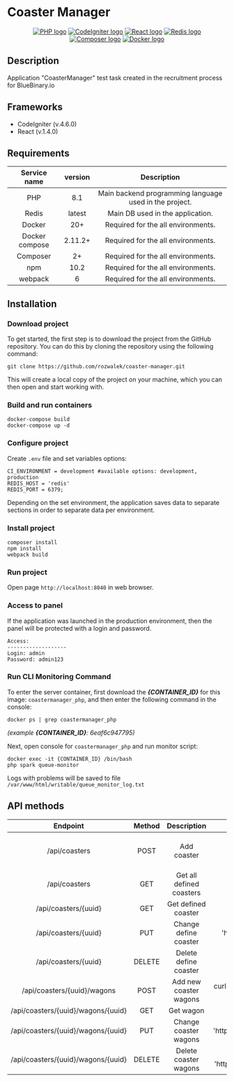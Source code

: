 # Coaster Manager
<p style="text-align: center;">
    <a href="https://www.php.net"><img src="https://img.shields.io/badge/PHP-777BB4?style=for-the-badge&logo=php&logoColor=white" alt="PHP logo"></a>
    <a href="https://codeigniter.com"><img src="https://img.shields.io/badge/codeigniter-%2523316192.svg?style=for-the-badge&logo=codeigniter&logoColor=white&labelColor=dd4814&color=dd4814" alt="CodeIgniter logo"></a>
    <a href="https://react.dev"><img src="https://img.shields.io/badge/react-%252523316192?style=for-the-badge&logo=react&logoColor=white&labelColor=087ea4&color=087ea4" alt="React logo"></a>
    <a href="https://redis.io"><img src="https://img.shields.io/badge/redis-%2523316192.svg?style=for-the-badge&logo=redis&logoColor=white&labelColor=ff4438&color=ff4438" alt="Redis logo"></a>
    <a href="https://getcomposer.org"><img src="https://img.shields.io/badge/composer-%2523316192.svg?style=for-the-badge&logo=composer&logoColor=white&color=gray&labelColor=gray" alt="Composer logo"></a>
    <a href="https://www.docker.com"><img src="https://img.shields.io/badge/docker-%2523316192.svg?style=for-the-badge&logo=docker&logoColor=white&labelColor=1D63ED&color=1D63ED" alt="Docker logo"></a>
</p>

## Description
Application "CoasterManager" test task created in the recruitment process for BlueBinary.io 

## Frameworks
* CodeIgniter (v.4.6.0)
* React (v.1.4.0)

## Requirements

|  Service name  | version |                      Description                       |
|:--------------:|:-------:|:------------------------------------------------------:|
|      PHP       |   8.1   | Main backend programming language used in the project. |
|     Redis      | latest  |            Main DB used in the application.            |
|     Docker     |   20+   |           Required for the all environments.           |
| Docker compose | 2.11.2+ |           Required for the all environments.           |
|    Composer    |   2+    |           Required for the all environments.           |
|      npm       |  10.2   |           Required for the all environments.           |
|    webpack     |    6    |           Required for the all environments.           |


## Installation

### Download project

To get started, the first step is to download the project from the GitHub repository. You can do this by cloning the repository using the following command:
```
git clone https://github.com/rozwalek/coaster-manager.git
```
This will create a local copy of the project on your machine, which you can then open and start working with.

### Build and run containers
```
docker-compose build
docker-compose up -d
```

### Configure project

Create ``.env`` file and set variables options:

```
CI_ENVIRONMENT = development #available options: development, production
REDIS_HOST = 'redis'
REDIS_PORT = 6379;
```

Depending on the set environment, the application saves data to separate sections in order to separate data per environment.

### Install project
```
composer install
npm install
webpack build
``` 

### Run project

Open page ``http://localhost:8040`` in web browser.

### Access to panel

If the application was launched in the production environment, then the panel will be protected with a login and password.

```
Access:
-------------------
Login: admin
Password: admin123
```

### Run CLI Monitoring Command

To enter the server container, first download the _**{CONTAINER_ID}**_ for this image: ``coastermanager_php``, and then enter the following command in the console:

```
docker ps | grep coastermanager_php
```
_(example **{CONTAINER_ID}**: 6eaf6c947795)_

Next, open console for ``coastermanager_php`` and run monitor script:

```
docker exec -it {CONTAINER_ID} /bin/bash
php spark queue-monitor
```

Logs with problems will be saved to file ```/var/www/html/writable/queue_monitor_log.txt```

## API methods

|              Endpoint              | Method |       Description        |                                                                                                Example                                                                                                 |
|:----------------------------------:|:------:|:------------------------:|:------------------------------------------------------------------------------------------------------------------------------------------------------------------------------------------------------:|
|           /api/coasters            |  POST  |       Add coaster        | curl --location 'http://localhost:8040/api/coasters' --form 'number_of_client="3500"' --form 'number_of_staff="12"' --form 'route_lenght="1800"' --form 'time_start="08:00"' --form 'time_end="15:00"' |
|           /api/coasters            |  GET   | Get all defined coasters |                                                                          curl --location 'http://localhost:8040/api/coasters'                                                                          |
|        /api/coasters/{uuid}        |  GET   |   Get defined coaster    |                                                                   curl --location 'http://localhost:8040/api/coasters/67a518c04f8c3'                                                                   |
|        /api/coasters/{uuid}        |  PUT   |  Change define coaster   |                       curl --location --request PUT 'http://localhost:8040/api/coasters/67a51a9a25907' --header 'Content-Type: application/json' --data '{"time_end": "16:00"}'                        |
|        /api/coasters/{uuid}        | DELETE |  Delete define coaster   |                                                          curl --location --request DELETE 'http://localhost:8040/api/coasters/67a518c04f8c3'                                                           |
|    /api/coasters/{uuid}/wagons     |  POST  |  Add new coaster wagons  |                                     curl --location 'http://localhost:8040/api/coasters/67a9fbfaf02a9/wagons' --form 'number_of_places="32"' --form 'speed="1.2"'                                      |
| /api/coasters/{uuid}/wagons/{uuid} |  GET   |        Get wagon         |                                                                                                                                                                                                        |
| /api/coasters/{uuid}/wagons/{uuid} |  PUT   |  Change coaster wagons   |                curl --location --request PUT 'http://localhost:8040/api/coasters/67a7ba1b9f9c0/wagons/67a7beb7b1925' --header 'Content-Type: application/json' --data '{"speed": 1.6 }'                |
| /api/coasters/{uuid}/wagons/{uuid} | DELETE |  Delete coaster wagons   |                      curl --location --request DELETE 'http://localhost:8040/api/coasters/67a7ba1b9f9c0/wagons/67a7becf2b462'                    |

